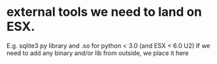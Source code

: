 # external tools we need to land on ESX.
E.g. sqlite3 py library and .so for python < 3.0 (and ESX < 6.0 U2) 
If we need to add any binary and/or lib from outside, we place it here
